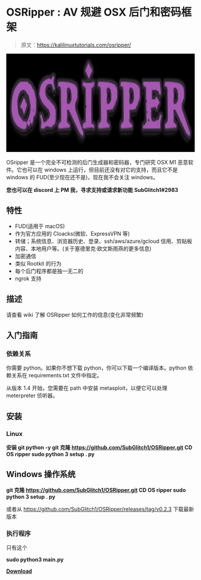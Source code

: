 # OSRipper : AV 规避 OSX 后门和密码框架

> 原文：<https://kalilinuxtutorials.com/osripper/>

[![](img/155d665d47902710b78d3d5b93f95346.png)](https://blogger.googleusercontent.com/img/b/R29vZ2xl/AVvXsEizROCakYtG-jzaelc9exJbxaaUQXbnaTsBZy78E_zUOFx28XCdCtCZkmdDWxhNNyW-hDPraMWuKPjCBHqm4uaQOAmG8bHckl4MrgNGyWKAe9Wo3FH4G-mlktyLxTx-9SFVjaMRvcyMeRN3-SFNM5Wx78lkfd1StOrs4ulhb9nLk2I-H7SmJDQMTusL/s728/OSRipper%20logo%20(1).png)

OSripper 是一个完全不可检测的后门生成器和密码器，专门研究 OSX M1 恶意软件。它也可以在 windows 上运行，但目前还没有对它的支持，而且它不是 windows 的 FUD(至少现在还不是)，现在我不会关注 windows。

**您也可以在 discord 上 PM 我，寻求支持或请求新功能 SubGlitch1#2983**

## 特性

*   FUD(适用于 macOS)
*   作为官方应用的 Cloacks(微软、ExpressVPN 等)
*   转储；系统信息、浏览器历史、登录、ssh/aws/azure/gcloud 信用、剪贴板内容、本地用户等。(关于塞德里克·欧文斯雨燕的更多信息)
*   加密通信
*   类似 Rootkit 的行为
*   每个后门程序都是独一无二的
*   ngrok 支持

## 描述

请查看 wiki 了解 OSRipper 如何工作的信息(变化非常频繁)

## 入门指南

### 依赖关系

你需要 python。如果你不想下载 python，你可以下载一个编译版本。python 依赖关系在 requirements.txt 文件中指定。

从版本 1.4 开始，您需要在 path 中安装 metasploit，以便它可以处理 meterpreter 侦听器。

## 安装

### Linux

**安装 git python -y
git 克隆 https://github.com/SubGlitch1/OSRipper.git
CD OS ripper
sudo python 3 setup . py**

## Windows 操作系统

**git 克隆 https://github.com/SubGlitch1/OSRipper.git
CD OS ripper
sudo python 3 setup . py**

或者从 https://github.com/SubGlitch1/OSRipper/releases/tag/v0.2.3 下载最新版本

### 执行程序

只有这个

**sudo python3 main.py**

[**Download**](https://github.com/SubGlitch1/OSRipper)
